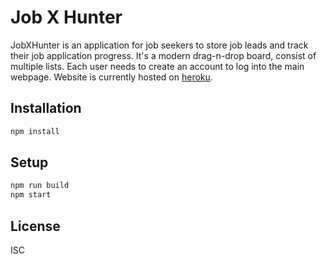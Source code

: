 # Job X Hunter
JobXHunter is an application for job seekers to store job leads and track their job application progress.
It's a modern drag-n-drop board, consist of multiple lists. Each user needs to create an account to log into the main webpage.
Website is currently hosted on [heroku](https://jobxhunter.herokuapp.com/).

## Installation
```bash
npm install
```

## Setup
```bash
npm run build
npm start
```

## License
ISC
